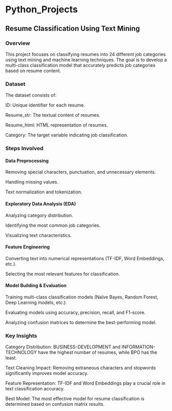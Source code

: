 # Python_Projects

## Resume Classification Using Text Mining

### Overview

This project focuses on classifying resumes into 24 different job categories using text mining and machine learning techniques. The goal is to develop a multi-class classification model that accurately predicts job categories based on resume content.

### Dataset

The dataset consists of:

ID: Unique identifier for each resume.

Resume_str: The textual content of resumes.

Resume_html: HTML representation of resumes.

Category: The target variable indicating job classification.

### Steps Involved

#### Data Preprocessing

Removing special characters, punctuation, and unnecessary elements.

Handling missing values.

Text normalization and tokenization.

#### Exploratory Data Analysis (EDA)

Analyzing category distribution.

Identifying the most common job categories.

Visualizing text characteristics.

#### Feature Engineering

Converting text into numerical representations (TF-IDF, Word Embeddings, etc.).

Selecting the most relevant features for classification.

#### Model Building & Evaluation

Training multi-class classification models (Naïve Bayes, Random Forest, Deep Learning models, etc.).

Evaluating models using accuracy, precision, recall, and F1-score.

Analyzing confusion matrices to determine the best-performing model.

### Key Insights

Category Distribution: BUSINESS-DEVELOPMENT and INFORMATION-TECHNOLOGY have the highest number of resumes, while BPO has the least.

Text Cleaning Impact: Removing extraneous characters and stopwords significantly improves model accuracy.

Feature Representation: TF-IDF and Word Embeddings play a crucial role in text classification accuracy.

Best Model: The most effective model for resume classification is determined based on confusion matrix results.
